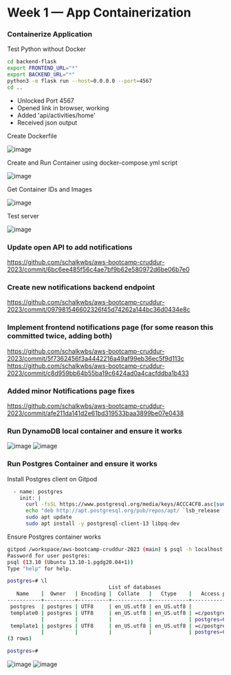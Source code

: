 # Week 1 — App Containerization

### Containerize Application
Test Python without Docker

```sh 
cd backend-flask
export FRONTEND_URL="*"
export BACKEND_URL="*"
python3 -m flask run --host=0.0.0.0 --port=4567
cd ..
```
- Unlocked Port 4567
- Opened link in browser, working
- Added 'api/activities/home'
- Received json output

Create Dockerfile

![image](https://user-images.githubusercontent.com/26598534/222984485-4c0bcd4e-809c-481b-954c-74b050296cd8.png)

Create and Run Container using docker-compose.yml script

![image](https://user-images.githubusercontent.com/26598534/222984688-c66617bc-93ba-4053-a61f-211c7982a08c.png)

Get Container IDs and Images

![image](https://user-images.githubusercontent.com/26598534/222984759-505ce1bc-d28c-48ec-a4cb-427107daf12f.png)

Test server

![image](https://user-images.githubusercontent.com/26598534/222984890-e51c0c24-ed33-45f2-bd72-e91060873494.png)

### Update open API to add notifications

https://github.com/schalkwbs/aws-bootcamp-cruddur-2023/commit/6bc6ee485f56c4ae7bf9b62e580972d6be06b7e0

### Create new notifications backend endpoint

https://github.com/schalkwbs/aws-bootcamp-cruddur-2023/commit/097981546602326f45d74262a144bc36d0434e8c

### Implement frontend notifications page (for some reason this committed twice, adding both)

https://github.com/schalkwbs/aws-bootcamp-cruddur-2023/commit/5f7362456f3a4442216a49af99eb36ec5f9d113c
https://github.com/schalkwbs/aws-bootcamp-cruddur-2023/commit/c8d959bb64b55ba19c6424ad0a4cacfddba1b433

### Added minor Notifications page fixes 

https://github.com/schalkwbs/aws-bootcamp-cruddur-2023/commit/afe211da141d2e61bd319533baa3899be07e0438

### Run DynamoDB local container and ensure it works

![image](https://user-images.githubusercontent.com/26598534/222986682-94bd6956-2c6e-4ce5-98c5-1315601af1d8.png)
![image](https://user-images.githubusercontent.com/26598534/222986689-c5ead484-034c-48b5-849b-d7390a105934.png)

### Run Postgres Container and ensure it works

Install Postgres client on Gitpod

```sh
  - name: postgres
    init: |
      curl -fsSL https://www.postgresql.org/media/keys/ACCC4CF8.asc|sudo gpg --dearmor -o /etc/apt/trusted.gpg.d/postgresql.gpg
      echo "deb http://apt.postgresql.org/pub/repos/apt/ `lsb_release -cs`-pgdg main" |sudo tee  /etc/apt/sources.list.d/pgdg.list
      sudo apt update
      sudo apt install -y postgresql-client-13 libpq-dev
 ```
Ensure Postgres container works

```sh
gitpod /workspace/aws-bootcamp-cruddur-2023 (main) $ psql -h localhost -U postgres
Password for user postgres: 
psql (13.10 (Ubuntu 13.10-1.pgdg20.04+1))
Type "help" for help.

postgres=# \l
                                 List of databases
   Name    |  Owner   | Encoding |  Collate   |   Ctype    |   Access privileges   
-----------+----------+----------+------------+------------+-----------------------
 postgres  | postgres | UTF8     | en_US.utf8 | en_US.utf8 | 
 template0 | postgres | UTF8     | en_US.utf8 | en_US.utf8 | =c/postgres          +
           |          |          |            |            | postgres=CTc/postgres
 template1 | postgres | UTF8     | en_US.utf8 | en_US.utf8 | =c/postgres          +
           |          |          |            |            | postgres=CTc/postgres
(3 rows)

postgres=# 
```
![image](https://user-images.githubusercontent.com/26598534/222987190-47a6e2b5-e58b-4938-9123-ac2013056ce0.png)
![image](https://user-images.githubusercontent.com/26598534/222987745-5c726dcf-8b4a-4b44-a477-4163d0ffaafe.png)

